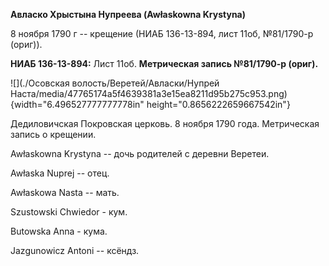 **Авласко Хрыстына Нупреева (Awłaskowna Krystyna)**

8 ноября 1790 г -- крещение (НИАБ 136-13-894, лист 11об, №81/1790-р
(ориг)).

**НИАБ 136-13-894:** Лист 11об. **Метрическая запись №81/1790-р
(ориг).**

![](./Осовская волость/Веретей/Авласки/Нупрей Наста/media/47765174a5f4639381a3e15ea8211d95b275c953.png){width="6.496527777777778in"
height="0.8656222659667542in"}

Дедиловичская Покровская церковь. 8 ноября 1790 года. Метрическая запись
о крещении.

Awłaskowna Krystyna -- дочь родителей с деревни Веретеи.

Awłaska Nuprej -- отец.

Awłaskowa Nasta -- мать.

Szustowski Chwiedor - кум.

Butowska Anna - кума.

Jazgunowicz Antoni -- ксёндз.
